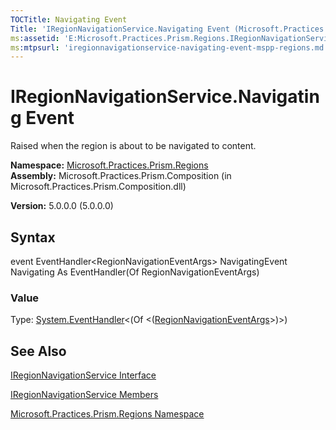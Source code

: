 ```yaml
---
TOCTitle: Navigating Event
Title: 'IRegionNavigationService.Navigating Event (Microsoft.Practices.Prism.Regions)'
ms:assetid: 'E:Microsoft.Practices.Prism.Regions.IRegionNavigationService.Navigating'
ms:mtpsurl: 'iregionnavigationservice-navigating-event-mspp-regions.md'
---
```


# IRegionNavigationService.Navigating Event

Raised when the region is about to be navigated to content.

**Namespace:** [Microsoft.Practices.Prism.Regions](https://msdn.microsoft.com/library/microsoft.practices.prism.regions)
**Assembly:** Microsoft.Practices.Prism.Composition (in Microsoft.Practices.Prism.Composition.dll)

**Version:** 5.0.0.0 (5.0.0.0)

## Syntax
event EventHandler&lt;RegionNavigationEventArgs&gt; NavigatingEvent Navigating As EventHandler(Of RegionNavigationEventArgs)
### Value

Type: [System.EventHandler](http://msdn.microsoft.com/en-us/library/db0etb8x)&lt;(Of &lt;([RegionNavigationEventArgs](https://msdn.microsoft.com/library/microsoft.practices.prism.regions.regionnavigationeventargs)&gt;)&gt;)

## See Also
[IRegionNavigationService Interface](https://msdn.microsoft.com/library/microsoft.practices.prism.regions.iregionnavigationservice)

[IRegionNavigationService Members](https://msdn.microsoft.com/allmembers.t:microsoft.practices.prism.regions.iregionnavigationservice)

[Microsoft.Practices.Prism.Regions Namespace](https://msdn.microsoft.com/library/microsoft.practices.prism.regions)
